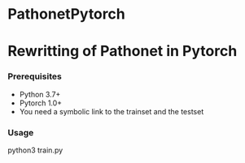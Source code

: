 # PathonetPytorch
# Rewritting of Pathonet in Pytorch
### Prerequisites
* Python 3.7+
* Pytorch 1.0+
* You need a symbolic link to the trainset and the testset
### Usage
python3 train.py
